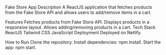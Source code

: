 Fake Store App
Description
A ReactJS application that fetches products from the Fake Store API and allows users to add/remove items in a cart.

Features
Fetches products from Fake Store API.
Displays products in a responsive layout.
Allows adding/removing products in a cart.
Tech Stack
ReactJS
Tailwind CSS
JavaScript
Deployment
Deployed on Netlify.

How to Run
Clone the repository.
Install dependencies: npm install.
Start the app: npm start.